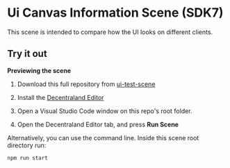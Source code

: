 # Ui Canvas Information Scene (SDK7)

This scene is intended to compare how the UI looks on different clients.

## Try it out

**Previewing the scene**

1. Download this full repository from [ui-test-scene](https://github.com/dclexplorer/ui-test-scene)

2. Install the [Decentraland Editor](https://docs.decentraland.org/creator/development-guide/sdk7/editor/)

3. Open a Visual Studio Code window on this repo's root folder.

4. Open the Decentraland Editor tab, and press **Run Scene**

Alternatively, you can use the command line. Inside this scene root directory run:

```
npm run start
```
